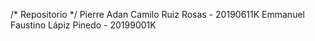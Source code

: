 /* Repositorio */
Pierre Adan Camilo Ruiz Rosas - 20190611K
Emmanuel Faustino Lápiz Pinedo - 20199001K